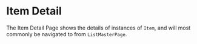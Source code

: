 <!---
 Copyright (C) 2017 Laurent Bouquet
 
 This file is part of SurfaceGPS.
 
 SurfaceGPS is free software: you can redistribute it and/or modify
 it under the terms of the GNU General Public License as published by
 the Free Software Foundation, either version 3 of the License, or
 (at your option) any later version.
 
 SurfaceGPS is distributed in the hope that it will be useful,
 but WITHOUT ANY WARRANTY; without even the implied warranty of
 MERCHANTABILITY or FITNESS FOR A PARTICULAR PURPOSE.  See the
 GNU General Public License for more details.
 
 You should have received a copy of the GNU General Public License
 along with SurfaceGPS.  If not, see <http://www.gnu.org/licenses/>.
 
-->

# Item Detail

The Item Detail Page shows the details of instances of `Item`, and will most commonly be navigated to from `ListMasterPage`.
